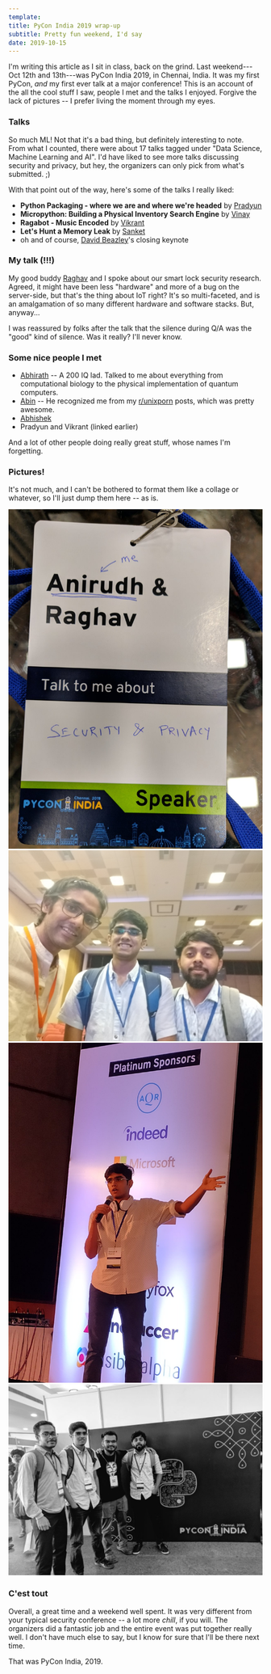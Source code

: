 ```yaml
---
template:
title: PyCon India 2019 wrap-up
subtitle: Pretty fun weekend, I'd say
date: 2019-10-15
---
```


I'm writing this article as I sit in class, back on the grind. Last
weekend---Oct 12th and 13th---was PyCon India 2019, in Chennai, India.
It was my first PyCon, _and_ my first ever talk at a major conference!
This is an account of the all the cool stuff I saw, people I met and the
talks I enjoyed.
Forgive the lack of pictures -- I prefer living the moment through my 
eyes. 

### Talks

So much ML! Not that it's a bad thing, but definitely interesting to
note. From what I counted, there were about 17 talks tagged under "Data
Science, Machine Learning and AI". I'd have liked to see more talks
discussing security and privacy, but hey, the organizers can only pick
from what's submitted. ;)

With that point out of the way, here's some of the talks I really liked:

- **Python Packaging - where we are and where we're headed** by [Pradyun](https://twitter.com/pradyunsg)
- **Micropython: Building a Physical Inventory Search Engine** by [Vinay](https://twitter.com/stonecharioteer)
- **Ragabot - Music Encoded** by [Vikrant](https://twitter.com/vikipedia)
- **Let's Hunt a Memory Leak** by [Sanket](https://twitter.com/sankeyplus)
- oh and of course, [David Beazley](https://twitter.com/dabeaz)'s closing
keynote

### My talk (!!!)

My good buddy [Raghav](https://twitter.com/_vologue) and I spoke about
our smart lock security research. Agreed, it might have been less
"hardware" and more of a bug on the server-side, but that's the thing
about IoT right? It's so multi-faceted, and is an amalgamation of so
many different hardware and software stacks. But, anyway...

I was reassured by folks after the talk that the silence during Q/A was 
the "good" kind of silence. Was it really? I'll never know.

### Some nice people I met


- [Abhirath](https://twitter.com/abhirathb) -- A 200 IQ lad. Talked to
me about everything from computational biology to the physical
implementation of quantum computers.
- [Abin](https://twitter.com/meain_) -- He recognized me from my
[r/unixporn](https://reddit.com/r/unixporn) posts, which was pretty
awesome.
- [Abhishek](https://twitter.com/h6165)
- Pradyun and Vikrant (linked earlier)

And a lot of other people doing really great stuff, whose names I'm
forgetting.

### Pictures!

It's not much, and
I can't be bothered to format them like a collage or whatever, so I'll
just dump them here -- as is.

![nice badge](/static/img/silly_badge.jpg)
![awkward smile!](/static/img/abhishek_anmol.jpg)
![me talking](/static/img/me_talking.jpg)
![s443 @ pycon](/static/img/s443_pycon.jpg)

### C'est tout

Overall, a great time and a weekend well spent. It was very different
from your typical security conference -- a lot more _chill_, if you
will. The organizers did a fantastic job and the entire event was put
together really well.
I don't have much else to say, but I know for sure that I'll be
there next time.

That was PyCon India, 2019.

